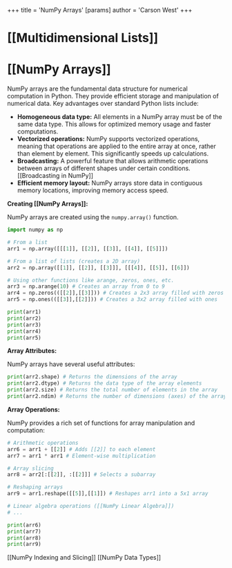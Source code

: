 +++
 title = 'NumPy Arrays'
[params]
	author = 'Carson West'
+++
# [[Multidimensional Lists]]
# [[NumPy Arrays]] 
NumPy arrays are the fundamental data structure for numerical computation in Python.  They provide efficient storage and manipulation of numerical data.  Key advantages over standard Python lists include:

* **Homogeneous data type:** All elements in a NumPy array must be of the same data type. This allows for optimized memory usage and faster computations.
* **Vectorized operations:** NumPy supports vectorized operations, meaning that operations are applied to the entire array at once, rather than element by element. This significantly speeds up calculations.
* **Broadcasting:**  A powerful feature that allows arithmetic operations between arrays of different shapes under certain conditions. [[Broadcasting in NumPy]]
* **Efficient memory layout:** NumPy arrays store data in contiguous memory locations, improving memory access speed.


**Creating [[NumPy Arrays]]:**

NumPy arrays are created using the `numpy.array()` function.

```python
import numpy as np

# From a list
arr1 = np.array([[[1]], [[2]], [[3]], [[4]], [[5]]]) 

# From a list of lists (creates a 2D array)
arr2 = np.array([[1]], [[2]], [[3]]], [[[4]], [[5]], [[6]])

# Using other functions like arange, zeros, ones, etc.
arr3 = np.arange(10) # Creates an array from 0 to 9
arr4 = np.zeros(([[2]],[[3]])) # Creates a 2x3 array filled with zeros
arr5 = np.ones(([[3]],[[2]])) # Creates a 3x2 array filled with ones

print(arr1)
print(arr2)
print(arr3)
print(arr4)
print(arr5)
```

**Array Attributes:**

NumPy arrays have several useful attributes:

```python
print(arr2.shape) # Returns the dimensions of the array
print(arr2.dtype) # Returns the data type of the array elements
print(arr2.size) # Returns the total number of elements in the array
print(arr2.ndim) # Returns the number of dimensions (axes) of the array
```

**Array Operations:**

NumPy provides a rich set of functions for array manipulation and computation:

```python
# Arithmetic operations
arr6 = arr1 + [[2]] # Adds [[2]] to each element
arr7 = arr1 * arr1 # Element-wise multiplication

# Array slicing
arr8 = arr2[:[[2]], :[[2]]] # Selects a subarray

# Reshaping arrays
arr9 = arr1.reshape([[5]],[[1]]) # Reshapes arr1 into a 5x1 array

# Linear algebra operations ([[NumPy Linear Algebra]])
# ...

print(arr6)
print(arr7)
print(arr8)
print(arr9)
```


[[NumPy Indexing and Slicing]]
[[NumPy Data Types]]


